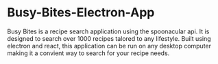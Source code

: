 # Busy-Bites-Electron-App
Busy Bites is a recipe search application using the spoonacular api. It is designed to search over 1000 recipes talored to any lifestyle. Built using electron and react, this application can be run on any desktop computer making it a convient way to search for your recipe needs.
